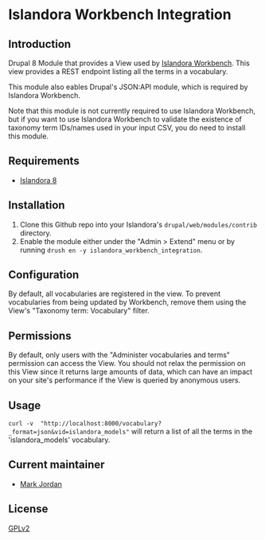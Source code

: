 # Islandora Workbench Integration

## Introduction

Drupal 8 Module that provides a View used by [Islandora Workbench](https://github.com/mjordan/islandora_workbench). This view provides a REST endpoint listing all the terms in a vocabulary.

This module also eables Drupal's JSON:API module, which is required by Islandora Workbench.

Note that this module is not currently required to use Islandora Workbench, but if you want to use Islandora Workbench to validate the existence of taxonomy term IDs/names used in your input CSV, you do need to install this module.

## Requirements

* [Islandora 8](https://github.com/Islandora-CLAW/islandora)

## Installation

1. Clone this Github repo into your Islandora's `drupal/web/modules/contrib` directory.
1. Enable the module either under the "Admin > Extend" menu or by running `drush en -y islandora_workbench_integration`.

## Configuration

By default, all vocabularies are registered in the view. To prevent vocabularies from being updated by Workbench, remove them using the View's "Taxonomy term: Vocabulary" filter.

## Permissions

By default, only users with the "Administer vocabularies and terms" permission can access the View. You should not relax the permission on this View since it returns large amounts of data, which can have an impact on your site's performance if the View is queried by anonymous users.


## Usage

`curl -v  "http://localhost:8000/vocabulary?_format=json&vid=islandora_models"` will return a list of all the terms in the 'islandora_models' vocabulary.

## Current maintainer

* [Mark Jordan](https://github.com/mjordan)

## License

[GPLv2](http://www.gnu.org/licenses/gpl-2.0.txt)
